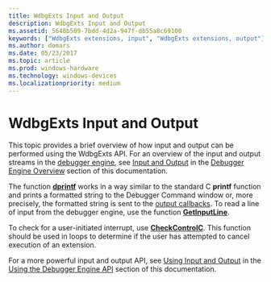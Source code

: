 ```yaml
---
title: WdbgExts Input and Output
description: WdbgExts Input and Output
ms.assetid: 5648b509-7bdd-4d2a-947f-db55a8c69100
keywords: ["WdbgExts extensions, input", "WdbgExts extensions, output"]
ms.author: domars
ms.date: 05/23/2017
ms.topic: article
ms.prod: windows-hardware
ms.technology: windows-devices
ms.localizationpriority: medium
---
```


# WdbgExts Input and Output


This topic provides a brief overview of how input and output can be performed using the WdbgExts API. For an overview of the input and output streams in the [debugger engine](introduction.md#debugger-engine), see [Input and Output](input-and-output.md) in the [Debugger Engine Overview](debugger-engine-overview.md) section of this documentation.

The function [**dprintf**](https://msdn.microsoft.com/library/windows/hardware/ff542750) works in a way similar to the standard C **printf** function and prints a formatted string to the Debugger Command window or, more precisely, the formatted string is sent to the [output callbacks](using-input-and-output.md#output-callbacks). To read a line of input from the debugger engine, use the function [**GetInputLine**](https://msdn.microsoft.com/library/windows/hardware/ff546905).

To check for a user-initiated interrupt, use [**CheckControlC**](https://msdn.microsoft.com/library/windows/hardware/ff539072). This function should be used in loops to determine if the user has attempted to cancel execution of an extension.

For a more powerful input and output API, see [Using Input and Output](using-input-and-output.md) in the [Using the Debugger Engine API](using-the-debugger-engine-api.md) section of this documentation.

 

 





